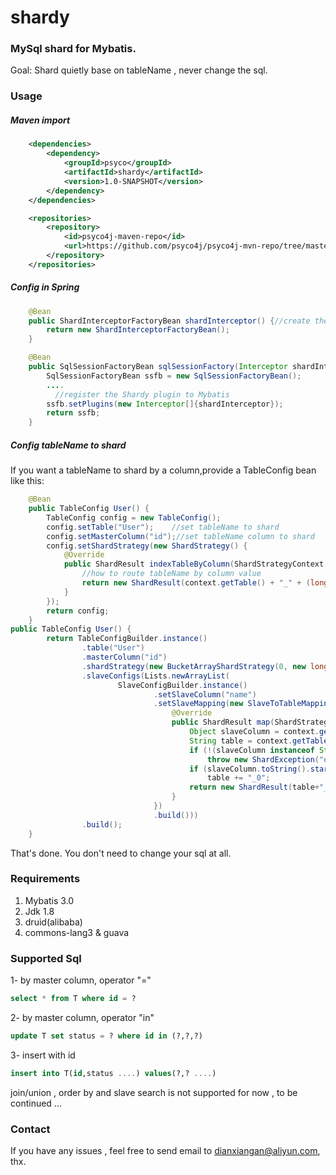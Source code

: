 # shardy

### MySql shard for Mybatis.

Goal:	Shard quietly base on tableName , never change the sql.

### Usage

##### Maven import

``` xml
 	<dependencies>
        <dependency>
            <groupId>psyco</groupId>
    		<artifactId>shardy</artifactId>
    		<version>1.0-SNAPSHOT</version>
        </dependency>
    </dependencies>

    <repositories>
        <repository>
            <id>psyco4j-maven-repo</id>
            <url>https://github.com/psyco4j/psyco4j-mvn-repo/tree/master/repository</url>
        </repository>
    </repositories>
```



##### Config in Spring

``` java
	@Bean
    public ShardInterceptorFactoryBean shardInterceptor() {//create the Shardy bean
        return new ShardInterceptorFactoryBean();
    }

    @Bean
    public SqlSessionFactoryBean sqlSessionFactory(Interceptor shardInterceptor) {
        SqlSessionFactoryBean ssfb = new SqlSessionFactoryBean();
      	....
          //register the Shardy plugin to Mybatis
        ssfb.setPlugins(new Interceptor[]{shardInterceptor});
        return ssfb;
    }
```

##### Config tableName to shard

If you want a tableName to shard by a column,provide a TableConfig bean like this:

``` java
 	@Bean
    public TableConfig User() {
        TableConfig config = new TableConfig();
        config.setTable("User");	//set tableName to shard
        config.setMasterColumn("id");//set tableName column to shard
        config.setShardStrategy(new ShardStrategy() {
            @Override
            public ShardResult indexTableByColumn(ShardStrategyContext context) {
              	//how to route tableName by column value
                return new ShardResult(context.getTable() + "_" + (long) context.getColumnValue()/10000,null);
            }
        });
        return config;
    }
public TableConfig User() {
        return TableConfigBuilder.instance()
                .table("User")
                .masterColumn("id")
                .shardStrategy(new BucketArrayShardStrategy(0, new long[]{10000000, 10000000}, true))
                .slaveConfigs(Lists.newArrayList(
                        SlaveConfigBuilder.instance()
                                .setSlaveColumn("name")
                                .setSlaveMapping(new SlaveToTableMapping() {
                                    @Override
                                    public ShardResult map(ShardStrategyContext context) {
                                        Object slaveColumn = context.getColumnValue();
                                        String table = context.getTable();
                                        if (!(slaveColumn instanceof String))
                                            throw new ShardException("error slave");
                                        if (slaveColumn.toString().startsWith("shard"))
                                            table += "_0";
                                        return new ShardResult(table+"_" + ((long)context.getColumnValue()/5000), null);
                                    }
                                })
                                .build()))
                .build();
    }
```

That's done. You don't need to change your sql at all.

### Requirements

1. Mybatis 3.0
2. Jdk 1.8
3. druid(alibaba)
4. commons-lang3 & guava

### Supported Sql

1-	by master column, operator "="

``` sql
select * from T where id = ?
```

2-	by master column, operator "in"

``` sql
update T set status = ? where id in (?,?,?)
```

3-	insert with id

``` sql
insert into T(id,status ....) values(?,? ....)
```

join/union , order by and slave search is not supported for now , to be continued ...

### Contact

If you have any issues , feel free to send email to dianxiangan@aliyun.com, thx.